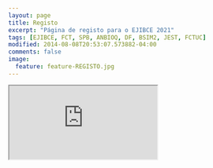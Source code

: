 ```yaml
---
layout: page
title: Registo
excerpt: "Página de registo para o EJIBCE 2021"
tags: [EJIBCE, FCT, SPB, ANBIOQ, DF, BSIM2, JEST, FCTUC]
modified: 2014-08-08T20:53:07.573882-04:00
comments: false
image:
  feature: feature-REGISTO.jpg
---
```


<iframe src="https://docs.google.com/forms/d/e/1FAIpQLSdN1JwPsCEiJwTyQQh-sK211PTlzgFBvTqd3EtMdSHhVv-hhg/viewform" title="signup"></iframe>
